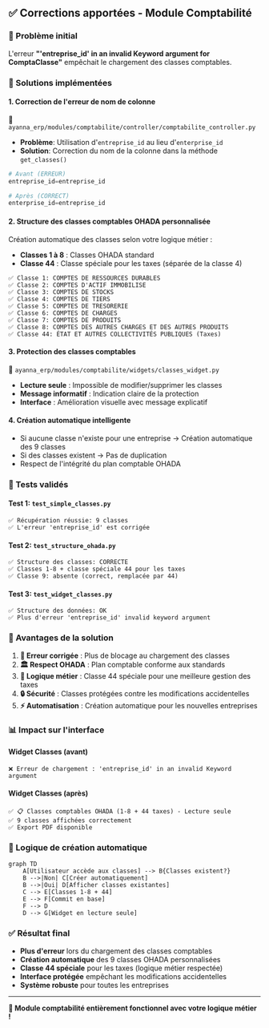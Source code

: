 ## ✅ Corrections apportées - Module Comptabilité

### 🎯 Problème initial
L'erreur **"'entreprise_id' in an invalid Keyword argument for ComptaClasse"** empêchait le chargement des classes comptables.

### 🔧 Solutions implémentées

#### 1. **Correction de l'erreur de nom de colonne**
📁 `ayanna_erp/modules/comptabilite/controller/comptabilite_controller.py`

- **Problème**: Utilisation d'`entreprise_id` au lieu d'`enterprise_id` 
- **Solution**: Correction du nom de la colonne dans la méthode `get_classes()`

```python
# Avant (ERREUR)
entreprise_id=entreprise_id

# Après (CORRECT)
enterprise_id=entreprise_id
```

#### 2. **Structure des classes comptables OHADA personnalisée**
Création automatique des classes selon votre logique métier :

- **Classes 1 à 8** : Classes OHADA standard
- **Classe 44** : Classe spéciale pour les taxes (séparée de la classe 4)

```
✅ Classe 1: COMPTES DE RESSOURCES DURABLES
✅ Classe 2: COMPTES D'ACTIF IMMOBILISE  
✅ Classe 3: COMPTES DE STOCKS
✅ Classe 4: COMPTES DE TIERS
✅ Classe 5: COMPTES DE TRESORERIE
✅ Classe 6: COMPTES DE CHARGES
✅ Classe 7: COMPTES DE PRODUITS
✅ Classe 8: COMPTES DES AUTRES CHARGES ET DES AUTRES PRODUITS
✅ Classe 44: ÉTAT ET AUTRES COLLECTIVITÉS PUBLIQUES (Taxes)
```

#### 3. **Protection des classes comptables**
📁 `ayanna_erp/modules/comptabilite/widgets/classes_widget.py`

- **Lecture seule** : Impossible de modifier/supprimer les classes
- **Message informatif** : Indication claire de la protection
- **Interface** : Amélioration visuelle avec message explicatif

#### 4. **Création automatique intelligente**
- Si aucune classe n'existe pour une entreprise → Création automatique des 9 classes
- Si des classes existent → Pas de duplication
- Respect de l'intégrité du plan comptable OHADA

### 🧪 Tests validés

#### **Test 1**: `test_simple_classes.py`
```
✅ Récupération réussie: 9 classes
✅ L'erreur 'entreprise_id' est corrigée
```

#### **Test 2**: `test_structure_ohada.py`
```
✅ Structure des classes: CORRECTE
✅ Classes 1-8 + classe spéciale 44 pour les taxes
✅ Classe 9: absente (correct, remplacée par 44)
```

#### **Test 3**: `test_widget_classes.py`
```
✅ Structure des données: OK
✅ Plus d'erreur 'entreprise_id' invalid keyword argument
```

### 🎯 Avantages de la solution

1. **🔧 Erreur corrigée** : Plus de blocage au chargement des classes
2. **🏛️ Respect OHADA** : Plan comptable conforme aux standards
3. **💼 Logique métier** : Classe 44 spéciale pour une meilleure gestion des taxes
4. **🔒 Sécurité** : Classes protégées contre les modifications accidentelles
5. **⚡ Automatisation** : Création automatique pour les nouvelles entreprises

### 📊 Impact sur l'interface

#### **Widget Classes (avant)**
```
❌ Erreur de chargement : 'entreprise_id' in an invalid Keyword argument
```

#### **Widget Classes (après)**
```
✅ 📋 Classes comptables OHADA (1-8 + 44 taxes) - Lecture seule
✅ 9 classes affichées correctement
✅ Export PDF disponible
```

### 🔄 Logique de création automatique

```mermaid
graph TD
    A[Utilisateur accède aux classes] --> B{Classes existent?}
    B -->|Non| C[Créer automatiquement]
    B -->|Oui| D[Afficher classes existantes]
    C --> E[Classes 1-8 + 44]
    E --> F[Commit en base]
    F --> D
    D --> G[Widget en lecture seule]
```

### ✅ Résultat final

- **Plus d'erreur** lors du chargement des classes comptables
- **Création automatique** des 9 classes OHADA personnalisées
- **Classe 44 spéciale** pour les taxes (logique métier respectée)
- **Interface protégée** empêchant les modifications accidentelles
- **Système robuste** pour toutes les entreprises

---

**🎉 Module comptabilité entièrement fonctionnel avec votre logique métier !**